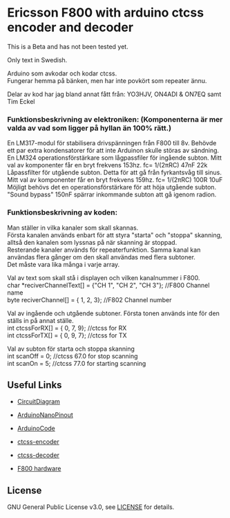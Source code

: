 # Ericsson F800 with arduino ctcss encoder and decoder

This is a Beta and has not been tested yet.  

Only text in Swedish.  

Arduino som avkodar och kodar ctcss.  
Fungerar hemma på bänken, men har inte povkört som repeater ännu.  

Delar av kod har jag bland annat fått från: YO3HJV, ON4ADI & ON7EQ samt Tim Eckel

### Funktionsbeskrivning av elektroniken: (Komponenterna är mer valda av vad som ligger på hyllan än 100% rätt.)
En LM317-modul för stabilisera drivspänningen från F800 till 8v. Behövde ett par extra kondensatorer för att inte Arduinon skulle störas av sändning.  
En LM324 operationsförstärkare som lågpassfiler för ingående subton. Mitt val av komponenter får en bryt frekvens 153hz. fc= 1/(2πRC) 47nF 22k  
Låpassfilter för utgående subton. Detta för att gå från fyrkantsvåg till sinus. Mitt val av komponenter får en bryt frekvens 159hz. fc= 1/(2πRC) 100R 10uF  
Möjligt behövs det en operationsförstärkare för att höja utgående subton.  
"Sound bypass" 150nF spärrar inkommande subton att gå igenom radion.  

### Funktionsbeskrivning av koden:
Man ställer in vilka kanaler som skall skannas.  
Första kanalen används enbart för att styra "starta" och "stoppa" skanning, alltså den kanalen som lyssnas på när skanning är stoppad.  
Resterande kanaler används för repeaterfunktion. Samma kanal kan användas flera gånger om den skall användas med flera subtoner.  
Det måste vara lika många i varje array.  

Val av text som skall stå i displayen och vilken kanalnummer i F800.  
char *reciverChannelText[] = {"CH 1", "CH 2", "CH 3"}; //F800 Channel name  
byte      reciverChannel[] = {     1,      2,      3}; //F802 Channel number  


Val av ingående och utgående subtoner. Första tonen används inte för den ställs in på annat ställe.  
int           ctcssForRX[] = {     0,      7,      9}; //ctcss for RX  
int           ctcssForTX[] = {     0,      9,      7}; //ctcss for TX  

Val av subton för starta och stoppa skanning  
int scanOff    = 0; //ctcss 67.0 for stop scanning    
int scanOn     = 5; //ctcss 77.0 for starting scanning  

## Useful Links
* [CircuitDiagram](https://github.com/SA6HBR/F800_Arduino_ctcss/blob/main/KiCad/CircuitDiagram.pdf)
* [ArduinoNanoPinout](https://github.com/SA6HBR/F800_Arduino_ctcss/blob/main/Arduino/ArduinoNanoPinout.pdf)
* [ArduinoCode](https://github.com/SA6HBR/F800_Arduino_ctcss/blob/main/Arduino/F800_Arduino_ctcss/F800_Arduino_ctcss.ino)

* [ctcss-encoder](https://bitbucket.org/teckel12/arduino-new-tone/wiki/Home)
* [ctcss-decoder](https://github.com/yo3hjv/Arduino/blob/master/CTCSS%20fast%20decoder)
* [F800 hardware](http://komradio.com/f800.html)

## License

GNU General Public License v3.0, see [LICENSE](https://github.com/SA6HBR/F800_Arduino_ctcss/blob/main/LICENSE) for details.





